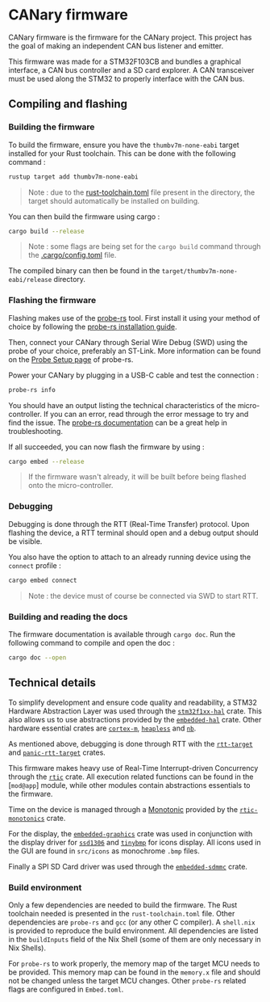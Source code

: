 # CANary firmware

CANary firmware is the firmware for the CANary project. This project has the goal of making an independent CAN bus listener and emitter.

This firmware was made for a STM32F103CB and bundles a graphical interface, a CAN bus controller and a SD card explorer. A CAN transceiver must be used along the STM32 to properly interface with the CAN bus.

## Compiling and flashing

### Building the firmware

To build the firmware, ensure you have the `thumbv7m-none-eabi` target installed for your Rust toolchain. This can be done with the following command :

```bash
rustup target add thumbv7m-none-eabi
```

> Note : due to the [rust-toolchain.toml](rust-toolchain.toml) file present in the directory, the target should automatically be installed on building.

You can then build the firmware using cargo :

```bash
cargo build --release
```

> Note : some flags are being set for the `cargo build` command through the [.cargo/config.toml](.cargo/config.toml) file.

The compiled binary can then be found in the `target/thumbv7m-none-eabi/release` directory.

### Flashing the firmware

Flashing makes use of the [probe-rs](https://github.com/probe-rs/probe-rs) tool. First install it using your method of choice by following the [probe-rs installation guide](https://probe.rs/docs/getting-started/installation/).

Then, connect your CANary through Serial Wire Debug (SWD) using the probe of your choice, preferably an ST-Link. More information can be found on the [Probe Setup page](https://probe.rs/docs/getting-started/probe-setup/#st-link) of probe-rs.

Power your CANary by plugging in a USB-C cable and test the connection :

```bash
probe-rs info
```

You should have an output listing the technical characteristics of the micro-controller. If you can an error, read through the error message to try and find the issue. The [probe-rs documentation](https://probe.rs/docs/) can be a great help in troubleshooting.

If all succeeded, you can now flash the firmware by using :

```bash
cargo embed --release
```

> If the firmware wasn't already, it will be built before being flashed onto the micro-controller.

### Debugging

Debugging is done through the RTT (Real-Time Transfer) protocol. Upon flashing the device, a RTT terminal should open and a debug output should be visible.

You also have the option to attach to an already running device using the `connect` profile :

```bash
cargo embed connect
```

> Note : the device must of course be connected via SWD to start RTT.

### Building and reading the docs

The firmware documentation is available through `cargo doc`. Run the following command to compile and open the doc :

```bash
cargo doc --open
```

## Technical details

To simplify development and ensure code quality and readability, a STM32 Hardware Abstraction Layer was used through the [`stm32f1xx-hal`](https://crates.io/crates/stm32f1xx-hal/) crate. This also allows us to use abstractions provided by the [`embedded-hal`](https://crates.io/crates/embedded-hal/) crate. Other hardware essential crates are [`cortex-m`](https://crates.io/crates/cortex-m/), [`heapless`](https://crates.io/crates/heapless/) and [`nb`](https://crates.io/crates/nb/).

As mentioned above, debugging is done through RTT with the [`rtt-target`](https://crates.io/crates/rtt-target/) and [`panic-rtt-target`](https://crates.io/crates/panic-rtt-target/) crates.

This firmware makes heavy use of Real-Time Interrupt-driven Concurrency through the [`rtic`](https://crates.io/crates/rtic/) crate. All execution related functions can be found in the [`mod@app`] module, while other modules contain abstractions essentials to the firmware.

Time on the device is managed through a [Monotonic](app::Mono) provided by the [`rtic-monotonics`](https://crates.io/crates/rtic-monotonics/) crate.

For the display, the [`embedded-graphics`](https://crates.io/crates/embedded-graphics/) crate was used in conjunction with the display driver for [`ssd1306`](https://crates.io/crates/ssd1306/) and [`tinybmp`](https://crates.io/crates/tinybmp/) for icons display. All icons used in the GUI are found in `src/icons` as monochrome `.bmp` files.

Finally a SPI SD Card driver was used through the [`embedded-sdmmc`](https://crates.io/crates/embedded-sdmmc/) crate.

### Build environment

Only a few dependencies are needed to build the firmware. The Rust toolchain needed is presented in the `rust-toolchain.toml` file. Other dependencies are `probe-rs` and `gcc` (or any other C compiler).
A `shell.nix` is provided to reproduce the build environment. All dependencies are listed in the `buildInputs` field of the Nix Shell (some of them are only necessary in Nix Shells).

For `probe-rs` to work properly, the memory map of the target MCU needs to be provided. This memory map can be found in the `memory.x` file and should not be changed unless the target MCU changes. Other `probe-rs` related flags are configured in `Embed.toml`.
